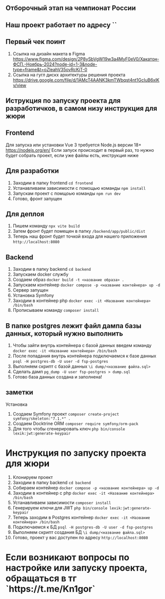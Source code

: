 ## Отборочный этап на чемпионат России

## Наш проект работает по адресу ``

## Первый чек поинт

1. Ссылка на дизайн макета в Figma https://www.figma.com/design/2P8ySbVgW19w3a4MyF0eV0/Хакатон-ФСП.-Ноябрь-2024?node-id=1-3&node-type=frame&t=oZleahV35ovRcKjT-0
2. Ссылка на гугл дискх архитектуры решения проекта https://drive.google.com/file/d/1AMcT4AANK3kmTWbqst4nt1GcIuB6xlKv/view

## Иструкция по запуску проекта для разработичков, в самом низу инструкция для жюри

## Frontend

Для запуска или установки Vue 3 требуется Node.js версии 18+ https://nodejs.org/en/
Если запуск происходит в первый раз, то нужно будет собрать проект, если уже файлы есть, инструкция ниже

## Для разработки

1. Заходим в папку frontend `cd frontend`
2. Устанавливаем зависимости с помощью команды `npm install`
3. Запускам проект с помщоью команды `npm run dev`
4. Готово, фронт запущен

## Для деплоя

1. Пишем команду `npx vite build`
2. Затем фронт будет помещен в папку `/backend/app/public/dist`
3. Теперь наш фронт будет точкой входа для нашего приложения `http://localhost:8080`

## Backend

1. Заходим в папку backend `cd backend`
2. Запускаем docker службу
3. Создаем образ `docker build -t <название образа> .`
4. Запускаем контейнер `docker compose -p <название контейнера> up -d`
5. Сервер запущен
6. Установка Symfony
7. Заходим в контейнер php `docker exec -it <Название контейнера> /bin/bash`
8. Прописываем команду `composer install`

## В папке postgres лежит файл дампа базы данных, который нужно выполнить

1. Чтобы зайти внутрь контейнера с базой данных введем команду `docker exec -it <Название контейнера> /bin/bash`
2. После попадания внутрь контейнера подключаемся к базе данных `psql -H postgres-db -U user -d fsp-postgres`
3. Выполняем скрипт с базой данных `\i dump/<название файла.sql>`
4. Сделать дамп `pg_dump -U user fsp-postgres > dump.sql`
5. Готово база данных создана и заполнена!

## заметки

Установка

1. Создаем Symfony проект `composer create-project symfony/skeleton:"7.1.*" .`
2. Создаем Docktrine ORM `composer require symfony/orm-pack`
3. Для того чтобы сгенерировать ключ `php bin/console lexik:jwt:generate-keypair`

<h1>Инструкция по запуску проекта для жюри </h1>

1. Клонируем проект
2. Заходим в папку backend `cd backend`
3. Собираем контейнер `docker compose -p <название контейнера> up -d`
4. Заходим в контейнер с php `docker exec -it <Название контейнера> /bin/bash`
5. Устанавливаем зависимости `composer install`
6. Генерируем ключи для JWT `php bin/console lexik:jwt:generate-keypair`
7. Теперь заходим в Postgres контейнер `docker exec -it <Название контейнера> /bin/bash`
8. Подключаемся к БД `psql -H postgres-db -U user -d fsp-postgres`
9. Выполняем скрипт создания БД `\i dump/<название файла.sql>`
10. Готово, проект у вас доступен по адресу `http://localhost:8080`

<h1>Если возникают вопросы по настройке или запуску проекта, обращаться в тг `https://t.me/Kn1gor`</h1>
